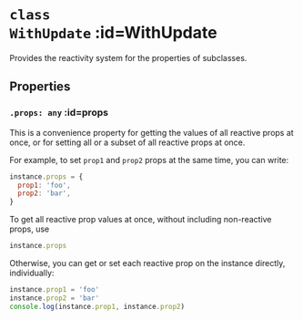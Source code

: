 
# <code>class <b>WithUpdate</b></code> :id=WithUpdate

Provides the reactivity system for the properties of subclasses.

## Properties




### <code>.<b>props</b>: any</code> :id=props

This is a convenience property for getting
the values of all reactive props at once, or for setting all or a
subset of all reactive props at once.

For example, to set `prop1` and `prop2` props at the same time, you can write:

```js
instance.props = {
  prop1: 'foo',
  prop2: 'bar',
}
```

To get all reactive prop values at once, without including non-reactive props, use

```js
instance.props
```

Otherwise, you can get or set each reactive prop on the instance directly, individually:

```js
instance.prop1 = 'foo'
instance.prop2 = 'bar'
console.log(instance.prop1, instance.prop2)
```
        






        